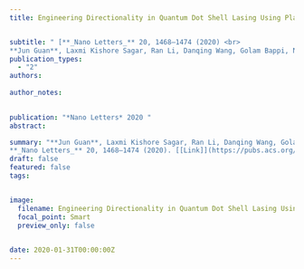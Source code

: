 ```yaml
---
title: Engineering Directionality in Quantum Dot Shell Lasing Using Plasmonic Lattices


subtitle: " [**_Nano Letters_** 20, 1468–1474 (2020) <br> 
**Jun Guan**, Laxmi Kishore Sagar, Ran Li, Danqing Wang, Golam Bappi, Nicolas E. Watkins, Marc R. Bourgeois, Larissa Levina, Fengjia Fan, Sjoerd Hoogland, Oleksandr Voznyy, Joao Martins de Pina, Richard D. Schaller, George C. Schatz, Edward H. Sargent, and Teri W. Odom* ](https://pubs.acs.org/doi/full/10.1021/acs.nanolett.9b05342)"
publication_types:
  - "2"
authors: 
  
author_notes:
  

publication: "*Nano Letters* 2020 "
abstract: 

summary: "**Jun Guan**, Laxmi Kishore Sagar, Ran Li, Danqing Wang, Golam Bappi, Nicolas E. Watkins, Marc R. Bourgeois, Larissa Levina, Fengjia Fan, Sjoerd Hoogland, Oleksandr Voznyy, Joao Martins de Pina, Richard D. Schaller, George C. Schatz, Edward H. Sargent, and Teri W. Odom*  <br>
**_Nano Letters_** 20, 1468–1474 (2020). [[Link]](https://pubs.acs.org/doi/full/10.1021/acs.nanolett.9b05342)"
draft: false
featured: false
tags:


image:
  filename: Engineering Directionality in Quantum Dot Shell Lasing Using Plasmonic Lattices.jpg
  focal_point: Smart
  preview_only: false

 
date: 2020-01-31T00:00:00Z
---
```








